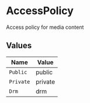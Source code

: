 # AccessPolicy

Access policy for media content


## Values

| Name      | Value     |
| --------- | --------- |
| `Public`  | public    |
| `Private` | private   |
| `Drm`     | drm       |